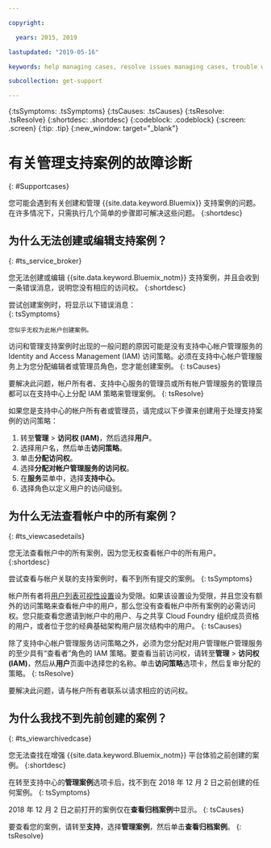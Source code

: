 ```yaml
---

copyright:

  years: 2015, 2019

lastupdated: "2019-05-16"

keywords: help managing cases, resolve issues managing cases, trouble working with cases

subcollection: get-support

---
```



{:tsSymptoms: .tsSymptoms}
{:tsCauses: .tsCauses}
{:tsResolve: .tsResolve}
{:shortdesc: .shortdesc}
{:codeblock: .codeblock}
{:screen: .screen}
{:tip: .tip}
{:new_window: target="_blank"}


# 有关管理支持案例的故障诊断
{: #Supportcases}

您可能会遇到有关创建和管理 {{site.data.keyword.Bluemix}} 支持案例的问题。在许多情况下，只需执行几个简单的步骤即可解决这些问题。
{:shortdesc}

## 为什么无法创建或编辑支持案例？ 
{: #ts_service_broker}

您无法创建或编辑 {{site.data.keyword.Bluemix_notm}} 支持案例，并且会收到一条错误消息，说明您没有相应的访问权。
{:shortdesc}

尝试创建案例时，将显示以下错误消息：   
{: tsSymptoms}

`您似乎无权为此帐户创建案例。`

访问和管理支持案例时出现的一般问题的原因可能是没有支持中心帐户管理服务的 Identity and Access Management (IAM) 访问策略。必须在支持中心帐户管理服务上为您分配编辑者或管理员角色，您才能创建案例。
{: tsCauses}

要解决此问题，帐户所有者、支持中心服务的管理员或所有帐户管理服务的管理员都可以在支持中心上分配 IAM 策略来管理案例。
{: tsResolve}

如果您是支持中心的帐户所有者或管理员，请完成以下步骤来创建用于处理支持案例的访问策略：

1. 转至**管理** &gt; **访问权 (IAM)**，然后选择**用户**。
2. 选择用户名，然后单击**访问策略**。 
3. 单击**分配访问权**。 
4. 选择**分配对帐户管理服务的访问权**。 
5. 在**服务**菜单中，选择**支持中心**。 
6. 选择角色以定义用户的访问级别。 


## 为什么无法查看帐户中的所有案例？
{: #ts_viewcasedetails}

您无法查看帐户中的所有案例，因为您无权查看帐户中的所有用户。
{:shortdesc}

尝试查看与帐户关联的支持案例时，看不到所有提交的案例。
{: tsSymptoms}

帐户所有者将[用户列表可视性设置](/docs/iam?topic=iam-userlistview#userlistview)设为受限。如果该设置设为受限，并且您没有额外的访问策略来查看帐户中的用户，那么您没有查看帐户中所有案例的必需访问权。您只能查看您邀请到帐户中的用户、与之共享 Cloud Foundry 组织成员资格的用户，或者位于您的经典基础架构用户层次结构中的用户。
{: tsCauses}

除了支持中心帐户管理服务访问策略之外，必须为您分配对用户管理帐户管理服务的至少具有“查看者”角色的 IAM 策略。要查看当前访问权，请转至**管理** &gt; **访问权 (IAM)**，然后从**用户**页面中选择您的名称。单击**访问策略**选项卡，然后复审分配的策略。
{: tsResolve}

要解决此问题，请与帐户所有者联系以请求相应的访问权。 

## 为什么我找不到先前创建的案例？ 
{: #ts_viewarchivedcase}

您无法查找在增强 {{site.data.keyword.Bluemix_notm}} 平台体验之前创建的案例。
{:shortdesc}

在转至支持中心的**管理案例**选项卡后，找不到在 2018 年 12 月 2 日之前创建的任何案例。
{: tsSymptoms}

2018 年 12 月 2 日之前打开的案例仅在**查看归档案例**中显示。
{: tsCauses}

要查看您的案例，请转至**支持**，选择**管理案例**，然后单击**查看归档案例**。
{: tsResolve} 






